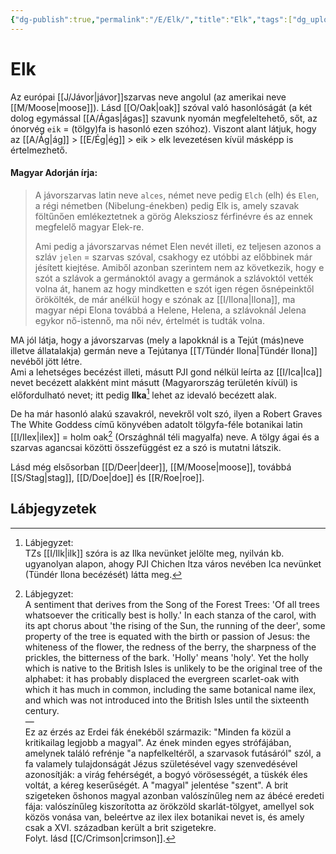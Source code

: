 ```yaml
---
{"dg-publish":true,"permalink":"/E/Elk/","title":"Elk","tags":["dg_uploaded","Englishtexttranslated"],"created":"2023-10-11T04:43","updated":"2023-10-27T01:57"}
---
```



# Elk

Az európai [[J/Jávor\|jávor]]szarvas neve angolul (az amerikai neve [[M/Moose\|moose]]). Lásd [[O/Oak\|oak]] szóval való hasonlóságát (a két dolog egymással [[A/Ágas\|ágas]] szavunk nyomán megfeleltehető, sőt, az ónorvég `eik` = (tölgy)fa is hasonló ezen szóhoz). Viszont alant látjuk, hogy az [[A/Ág\|ág]] > [[E/Ég\|ég]] > eik > elk levezetésen kívül másképp is értelmezhető.  

#### Magyar Adorján írja:

> A jávorszarvas latin neve `alces`, német neve pedig `Elch` (elh) és `Elen`, a régi németben (Nibelung-énekben) pedig Elk is, amely szavak föltűnően emlékeztetnek a görög Aleksziosz férfinévre és az ennek megfelelő magyar Elek-re.  
>
> Ami pedig a jávorszarvas német Elen nevét illeti, ez teljesen azonos a szláv `jelen` = szarvas szóval, csakhogy ez utóbbi az előbbinek már jésített kiejtése. Amiből azonban szerintem nem az következik, hogy e szót a szlávok a germánoktól avagy a germánok a szlávoktól vették volna át, hanem az hogy mindketten e szót igen régen ősnépeinktől örökölték, de már anélkül hogy e szónak az [[I/Ilona\|Ilona]], ma magyar népi Elona továbbá a Helene, Helena, a szlávoknál Jelena egykor nő-istennő, ma női név, értelmét is tudták volna.  

MA jól látja, hogy a jávorszarvas (mely a lapokknál is a Tejút (más)neve illetve állatalakja) germán neve a Tejútanya [[T/Tündér Ilona\|Tündér Ilona]] nevéből jött létre.  
Ami a lehetséges becézést illeti, másutt PJI gond nélkül leírta az [[I/Ica\|Ica]] nevet becézett alakként mint másutt (Magyarország területén kívül) is előfordulható nevet; itt pedig **Ilka**[^1] lehet az idevaló becézett alak.  

De ha már hasonló alakú szavakról, nevekről volt szó, ilyen a Robert Graves The White Goddess című könyvében adatolt tölgyfa-féle botanikai latin [[I/Ilex\|ilex]] = holm oak[^2] (Országhnál téli magyalfa) neve. A tölgy ágai és a szarvas agancsai közötti összefüggést ez a szó is mutatni látszik.  

Lásd még elsősorban [[D/Deer\|deer]], [[M/Moose\|moose]], továbbá [[S/Stag\|stag]], [[D/Doe\|doe]] és [[R/Roe\|roe]].  

## Lábjegyzetek

[^1]: Lábjegyzet:  
TZs [[I/Ilk\|ilk]] szóra is az Ilka nevünket jelölte meg, nyilván kb. ugyanolyan alapon, ahogy PJI Chichen Itza város nevében Ica nevünket (Tündér Ilona becézését) látta meg.  

[^2]: Lábjegyzet:  
A sentiment that derives from the Song of the Forest Trees: 'Of all trees whatsoever the critically best is holly.' In each stanza of the carol, with its apt chorus about 'the rising of the Sun, the running of the deer', some property of the tree is equated with the birth or passion of Jesus: the whiteness of the flower, the redness of the berry, the sharpness of the prickles, the bitterness of the bark. 'Holly' means 'holy'. Yet the holly which is native to the British Isles is unlikely to be the original tree of the alphabet: it has probably displaced the evergreen scarlet-oak with which it has much in common, including the same botanical name ilex, and which was not introduced into the British Isles until the sixteenth century.  
—  
Ez az érzés az Erdei fák énekéből származik: "Minden fa közül a kritikailag legjobb a magyal". Az ének minden egyes strófájában, amelynek találó refrénje "a napfelkeltéről, a szarvasok futásáról" szól, a fa valamely tulajdonságát Jézus születésével vagy szenvedésével azonosítják: a virág fehérségét, a bogyó vörösességét, a tüskék éles voltát, a kéreg keserűségét. A "magyal" jelentése "szent". A brit szigeteken őshonos magyal azonban valószínűleg nem az ábécé eredeti fája: valószínűleg kiszorította az örökzöld skarlát-tölgyet, amellyel sok közös vonása van, beleértve az ilex ilex botanikai nevet is, és amely csak a XVI. században került a brit szigetekre.  
Folyt. lásd [[C/Crimson\|crimson]].  
